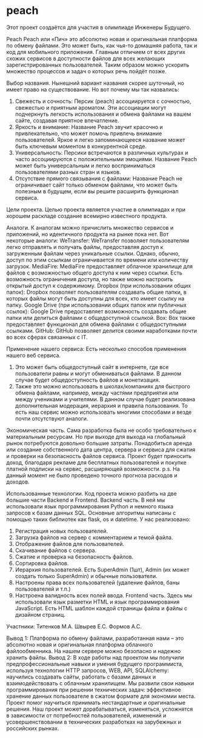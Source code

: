 # peach
Этот проект создаётся для участия в олимпиаде Инженеры Будущего.

Peach
Peach или «Пич» это абсолютно новая и оригинальная платформа по обмену файлами. Это может быть, как чья-то домашняя работа, так и код для мобильного приложения. Главным отличием от всех других схожих сервисов в доступности файлов для всех желающих зарегистрированных пользователей. Таким образом можно ускорить множество процессов и задач о которых речь пойдёт позже.

Выбор названия.
Нынешний вариант названия скорее шуточный, но имеет право на существование. Но вот почему мы так назвались:
1.	Свежесть и сочность: Персик (peach) ассоциируется с сочностью, свежестью и приятным ароматом. Эти ассоциации могут подчеркнуть легкость использования и обмена файлами на вашем сайте, создавая приятное впечатление.
2.	Яркость и внимание: Название Peach звучит красочно и привлекательно, что может помочь привлечь внимание пользователей. Яркое и легко запоминающееся название может быть ключевым моментом в конкурентной среде.
3.	Универсальность: Персики встречаются в различных культурах и часто ассоциируются с положительными эмоциями. Название Peach может быть универсальным и легко восприниматься пользователями разных стран и языков.
4.	Отсутствие прямого связывания с файлами: Название Peach не ограничивает сайт только обменом файлами, что может быть полезным в будущем, если вы решите расширить функционал сервиса.

Цели проекта.
Целью проекта является участие в олимпиадах и при хорошем раскладе создание всемирно известного продукта.

Аналоги.
К аналогам можно причислить множество сервисов и приложений, но идентичного продукта на рынке пока нет. Вот некоторые аналоги:
WeTransfer: WeTransfer позволяет пользователям легко отправлять и получать файлы, предоставляя доступ к загруженным файлам через уникальные ссылки. Однако, обычно, доступ по этим ссылкам ограничивается по времени или количеству загрузок.
MediaFire: MediaFire предоставляет облачное хранилище для файлов с возможностью общего доступа к ним через ссылки. Есть возможность ограничения доступа, но также можно настроить открытый доступ к содержимому.
Dropbox (при использовании общих папок): Dropbox позволяет пользователям создавать общие папки, в которых файлы могут быть доступны для всех, кто имеет ссылку на папку.
Google Drive (при использовании общих папок или публичных ссылок): Google Drive предоставляет возможность создавать общие папки или делиться файлами с общедоступной ссылкой.
Box: Box также предоставляет функционал для обмена файлами с общедоступными ссылками.
GitHub: GitHub позволяет делится своими наработками почти во всех сферах связанных с IT.

Применение нашего сервиса:
Есть несколько способов применения нашего веб сервиса. 
1.	Это может быть общедоступный сайт в интернете, где все пользователи равны и могут обмениваться файлами. В данном случае будет общедоступность файлов и монетизация.
2.	Также это можно использовать в школах/компаниях для быстрого обмена файлами, например, между частями предприятия или между учениками и учителями. В данном случае будет реализована дополнительная модерация, иерархия и правила пользования.
То есть наш сервис можно использовать многими способами и везде почти отсутствуют аналоги.

Экономическая часть.
Сама разработка была не особо требовательно к материальным ресурсам. Но при выходе для выхода на глобальный рынок потребуются довольно большие затраты. Понадобиться аренда или создание собственного дата центра, сервера и сервиса для сжатия и проверки на безопасность файлов сервиса.
Проект будет приносить доход, благодаря рекламе для бесплатных пользователей и покупке платной подписки на сервис, расширяющей возможности.
p.s. На данный момент не было проведено точного прогноза расходов и доходов.

Использованные технологии.
Код проекта можно разбить на две большие части Backend и Frontend.
Backend часть. В ней мы использовали язык программирования Python и немного языка запросов к базам данных SQL. Основные алгоритмы написаны с помощью таких библиотек как flask, os и datetime. У нас реализовано:
1.	Регистрация новых пользователей.
2.	Загрузка файлов на сервер с комментарием и темой файла.
3.	Отображение файлов для пользователей.
4.	Скачивание файлов с сервера.
5.	Сжатие и проверка на безопасность файлов.
6.	Сортировка файлов.
7.	Иерархия пользователей. Есть SuperAdmin (1шт), Admin (их может создать только SuperAdmin) и обычные пользователи.
8.	Настроены права всех пользователей (удаление файлов, баны пользователей и т.п.)
9.	Настроена валидность всех полей ввода.
Frontend часть. Здесь мы использовали язык разметки HTML и язык программирования JavaScript. Есть HTML шаблон каждой страницы файла и файлы с дизайном страниц.


Участники:
Титенков М.А.
Швырев Е.С.
Формов А.С.

Вывод 1: 
  Платформа по обмену файлами, разработанная нами – это абсолютно новая и оригинальная платформа облачного файлообменника. На нашем сервере можно безопасно и надежно хранить файлы.
Вывод 2:
  В ходе работы над проектом мы получили предпрофессиональные навыки и умения будущего программиста, используя технологии HTTP запросов, WEB, API, SQLAlchemy: научились создавать сайты, работать с базами данных и взаимодействовать с облачным хранилищем.
Мы развили свои навыки программирования при решении технических задач: эффективное хранение данных пользователе в сжатом формате для экономии места. Проект помог научиться принимать нестандартные и оригинальные решения. 
Наш проект может дорабатываться, изменяться, усложнятся в зависимости от потребностей пользователей, изменений и усовершенствовании в технических разработках на зарубежных и российских рынках.
